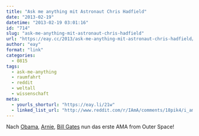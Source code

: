 ```yaml
---
title: "Ask me anything mit Astronaut Chris Hadfield"
date: "2013-02-19"
datetime: "2013-02-19 03:01:16"
id: "714"
slug: "ask-me-anything-mit-astronaut-chris-hadfield"
url: "https://eay.cc/2013/ask-me-anything-mit-astronaut-chris-hadfield/"
author: "eay"
format: "link"
categories:
  - 0815
tags:
  - ask-me-anything
  - raumfahrt
  - reddit
  - weltall
  - wissenschaft
meta:
  - yourls_shorturl: "https://eay.li/21w"
  - linked_list_url: "http://www.reddit.com/r/IAmA/comments/18pik4/i_am_astronaut_chris_hadfield_currently_orbiting/"
---
```


Nach [Obama](http://www.reddit.com/r/IAmA/comments/z1c9z/i_am_barack_obama_president_of_the_united_states/), [Arnie](http://www.reddit.com/r/IAmA/comments/16mq0g/iamarnold_ask_me_anything/), [Bill Gates](http://www.reddit.com/r/IAmA/comments/18bhme/im_bill_gates_cochair_of_the_bill_melinda_gates/) nun das erste AMA from Outer Space!
